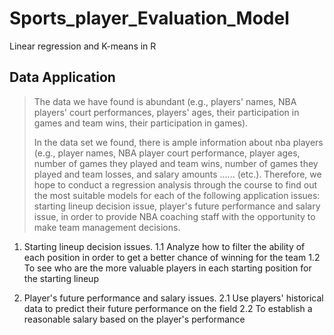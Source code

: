 # Sports_player_Evaluation_Model
Linear regression and K-means in R

Data Application
--
>The data we have found is abundant (e.g., players' names, NBA players' court performances, players' ages, their participation in games and team wins, their participation in games).
>
>In the data set we found, there is ample information about nba players (e.g., player names, NBA player court performance, player ages, number of games they played and team wins, number of games they played and team losses, and salary amounts ...... (etc.). Therefore, we hope to conduct a regression analysis through the course to find out the most suitable models for each of the following application issues: starting lineup decision issue, player's future performance and salary issue, in order to provide NBA coaching staff with the opportunity to make team management decisions.

1. Starting lineup decision issues.
1.1 Analyze how to filter the ability of each position in order to get a better chance of winning for the team
1.2 To see who are the more valuable players in each starting position for the starting lineup

2. Player's future performance and salary issues.
2.1 Use players' historical data to predict their future performance on the field
2.2 To establish a reasonable salary based on the player's performance

